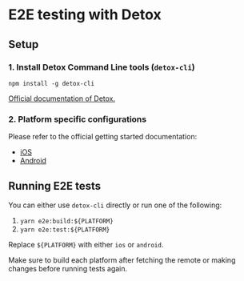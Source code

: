 # E2E testing with Detox

## Setup

### 1. Install Detox Command Line tools (`detox-cli`)

`npm install -g detox-cli`

[Official documentation of Detox.](https://github.com/wix/Detox/tree/master/docs 'Detox documentation')

### 2. Platform specific configurations

Please refer to the official getting started documentation:

- [iOS](https://github.com/wix/Detox/blob/master/docs/Introduction.iOSDevEnv.md)
- [Android](https://github.com/wix/Detox/blob/master/docs/Introduction.Android.md)

## Running E2E tests

You can either use `detox-cli` directly or run one of the following:

1. `yarn e2e:build:${PLATFORM}`
2. `yarn e2e:test:${PLATFORM}`

Replace `${PLATFORM}` with either `ios` or `android`.

Make sure to build each platform after fetching the remote or making changes before running tests again.
